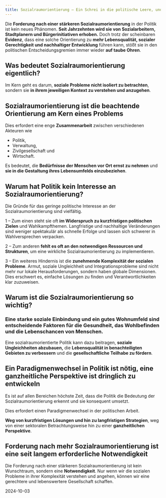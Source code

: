 ```yaml
---
title: Sozialraumorientierung – Ein Schrei in die politische Leere, und politisch ignoriert und ausgeblendet
---
```

Die **Forderung nach einer stärkeren Sozialraumorientierung** in der Politik ist kein neues Phänomen. **Seit Jahrzehnten wird sie von Sozialarbeitern, Stadtplanern und Bürgerinitiativen erhoben.** Doch trotz der scheinbaren **Evidenz**, dass eine solche Orientierung zu **mehr Lebensqualität, sozialer Gerechtigkeit und nachhaltiger Entwicklung** führen kann, stößt sie in den politischen Entscheidungsgremien immer wieder **auf taube Ohren**.

## Was bedeutet Sozialraumorientierung eigentlich? 

Im Kern geht es darum, **soziale Probleme nicht isoliert zu betrachten**,     
sondern sie **in ihrem jeweiligen Kontext zu verstehen und anzugehen**. 

## Sozialraumorientierung ist die beachtende Orientierung am Kern eines Problems

Dies erfordert eine enge **Zusammenarbeit** zwischen verschiedenen Akteuren wie 

* Politik,   
* Verwaltung,   
* Zivilgesellschaft und   
* Wirtschaft. 

Es bedeutet, die **Bedürfnisse der Menschen vor Ort ernst zu nehmen** und **sie in die Gestaltung ihres Lebensumfelds einzubeziehen**.

## Warum hat Politik kein Interesse an Sozialraumorientierung?

Die Gründe für das geringe politische Interesse an der Sozialraumorientierung sind vielfältig. 

1 – Zum einen steht sie oft **im Widerspruch zu kurzfristigen politischen Zielen** und Wahlkampfthemen. Langfristige und nachhaltige Veränderungen sind weniger spektakulär als schnelle Erfolge und lassen sich schwerer in Wahlversprechen verpacken. 

2 – Zum anderen **fehlt es oft an den notwendigen Ressourcen und Strukturen**, um eine wirkliche Sozialraumorientierung zu implementieren.

3 – Ein weiteres Hindernis ist die **zunehmende Komplexität der sozialen Probleme**. Armut, soziale Ungleichheit und Integrationsprobleme sind nicht mehr nur lokale Herausforderungen, sondern haben globale Dimensionen. Dies erschwert es, einfache Lösungen zu finden und Verantwortlichkeiten klar zuzuweisen.

## Warum ist die Sozialraumorientierung so wichtig? 

### Eine starke soziale Einbindung und ein gutes Wohnumfeld sind entscheidende Faktoren für die Gesundheit, das Wohlbefinden und die Lebenschancen von Menschen. 

Eine sozialraumorientierte Politik kann dazu beitragen, **soziale Ungleichheiten abzubauen,** die **Lebensqualität in benachteiligten Gebieten zu verbessern** und die **gesellschaftliche Teilhabe zu fördern**.

## Ein Paradigmenwechsel in Politik ist nötig, eine ganzheitliche Perspektive ist dringlich zu entwickeln

Es ist auf allen Bereichen höchste Zeit, dass die Politik die Bedeutung der Sozialraumorientierung erkennt und sie konsequent umsetzt. 

Dies erfordert einen Paradigmenwechsel in der politischen Arbeit. 

**Weg von kurzfristigen Lösungen und hin zu langfristigen Strategien**, weg von einer sektoralen Betrachtungsweise hin zu einer **ganzheitlichen Perspektive**.

## Forderung nach mehr Sozialraumorientierung ist eine seit langem erforderliche Notwendigkeit

Die Forderung nach einer stärkeren Sozialraumorientierung ist kein Wunschtraum, sondern eine **Notwendigkeit**. Nur wenn wir die sozialen Probleme in ihrer Komplexität verstehen und angehen, können wir eine gerechtere und lebenswertere Gesellschaft schaffen.

2024-10-03